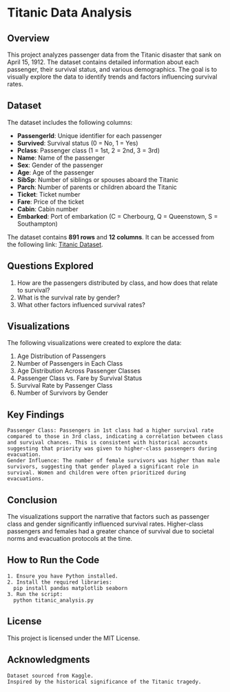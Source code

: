 # Titanic Data Analysis

## Overview
This project analyzes passenger data from the Titanic disaster that sank on April 15, 1912. The dataset contains detailed information about each passenger, their survival status, and various demographics. The goal is to visually explore the data to identify trends and factors influencing survival rates.

## Dataset
The dataset includes the following columns:
- **PassengerId**: Unique identifier for each passenger
- **Survived**: Survival status (0 = No, 1 = Yes)
- **Pclass**: Passenger class (1 = 1st, 2 = 2nd, 3 = 3rd)
- **Name**: Name of the passenger
- **Sex**: Gender of the passenger
- **Age**: Age of the passenger
- **SibSp**: Number of siblings or spouses aboard the Titanic
- **Parch**: Number of parents or children aboard the Titanic
- **Ticket**: Ticket number
- **Fare**: Price of the ticket
- **Cabin**: Cabin number
- **Embarked**: Port of embarkation (C = Cherbourg, Q = Queenstown, S = Southampton)

The dataset contains **891 rows** and **12 columns**. It can be accessed from the following link: [Titanic Dataset](https://raw.githubusercontent.com/kueyram/Titanic-Data-Analysis/refs/heads/main/data/titanic.csv).

## Questions Explored
1. How are the passengers distributed by class, and how does that relate to survival?
2. What is the survival rate by gender?
3. What other factors influenced survival rates?

## Visualizations
The following visualizations were created to explore the data:

1. Age Distribution of Passengers
2. Number of Passengers in Each Class
3. Age Distribution Across Passenger Classes
4. Passenger Class vs. Fare by Survival Status
5. Survival Rate by Passenger Class
6. Number of Survivors by Gender

## Key Findings

    Passenger Class: Passengers in 1st class had a higher survival rate compared to those in 3rd class, indicating a correlation between class and survival chances. This is consistent with historical accounts suggesting that priority was given to higher-class passengers during evacuation.
    Gender Influence: The number of female survivors was higher than male survivors, suggesting that gender played a significant role in survival. Women and children were often prioritized during evacuations.

## Conclusion

The visualizations support the narrative that factors such as passenger class and gender significantly influenced survival rates. Higher-class passengers and females had a greater chance of survival due to societal norms and evacuation protocols at the time.

## How to Run the Code

    1. Ensure you have Python installed.
    2. Install the required libraries:
      pip install pandas matplotlib seaborn
    3. Run the script:
      python titanic_analysis.py

## License

This project is licensed under the MIT License.

## Acknowledgments

    Dataset sourced from Kaggle.
    Inspired by the historical significance of the Titanic tragedy.

